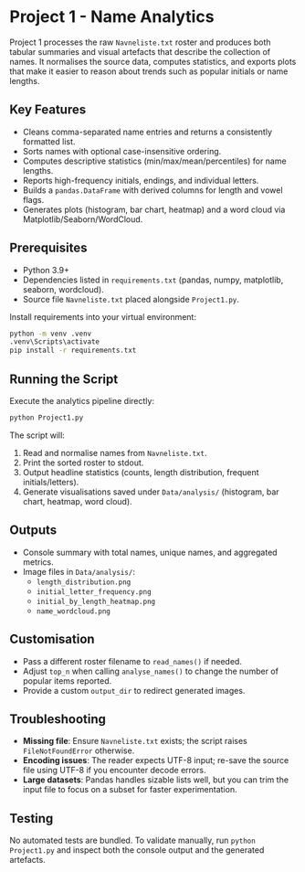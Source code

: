 # Project 1 - Name Analytics

Project&nbsp;1 processes the raw `Navneliste.txt` roster and produces both tabular summaries and visual artefacts that describe the collection of names. It normalises the source data, computes statistics, and exports plots that make it easier to reason about trends such as popular initials or name lengths.

## Key Features
- Cleans comma-separated name entries and returns a consistently formatted list.
- Sorts names with optional case-insensitive ordering.
- Computes descriptive statistics (min/max/mean/percentiles) for name lengths.
- Reports high-frequency initials, endings, and individual letters.
- Builds a `pandas.DataFrame` with derived columns for length and vowel flags.
- Generates plots (histogram, bar chart, heatmap) and a word cloud via Matplotlib/Seaborn/WordCloud.

## Prerequisites
- Python 3.9+
- Dependencies listed in `requirements.txt` (pandas, numpy, matplotlib, seaborn, wordcloud).
- Source file `Navneliste.txt` placed alongside `Project1.py`.

Install requirements into your virtual environment:

```bash
python -m venv .venv
.venv\Scripts\activate
pip install -r requirements.txt
```

## Running the Script
Execute the analytics pipeline directly:

```bash
python Project1.py
```

The script will:
1. Read and normalise names from `Navneliste.txt`.
2. Print the sorted roster to stdout.
3. Output headline statistics (counts, length distribution, frequent initials/letters).
4. Generate visualisations saved under `Data/analysis/` (histogram, bar chart, heatmap, word cloud).

## Outputs
- Console summary with total names, unique names, and aggregated metrics.
- Image files in `Data/analysis/`:
  - `length_distribution.png`
  - `initial_letter_frequency.png`
  - `initial_by_length_heatmap.png`
  - `name_wordcloud.png`

## Customisation
- Pass a different roster filename to `read_names()` if needed.
- Adjust `top_n` when calling `analyse_names()` to change the number of popular items reported.
- Provide a custom `output_dir` to redirect generated images.

## Troubleshooting
- **Missing file**: Ensure `Navneliste.txt` exists; the script raises `FileNotFoundError` otherwise.
- **Encoding issues**: The reader expects UTF-8 input; re-save the source file using UTF-8 if you encounter decode errors.
- **Large datasets**: Pandas handles sizable lists well, but you can trim the input file to focus on a subset for faster experimentation.

## Testing
No automated tests are bundled. To validate manually, run `python Project1.py` and inspect both the console output and the generated artefacts.
